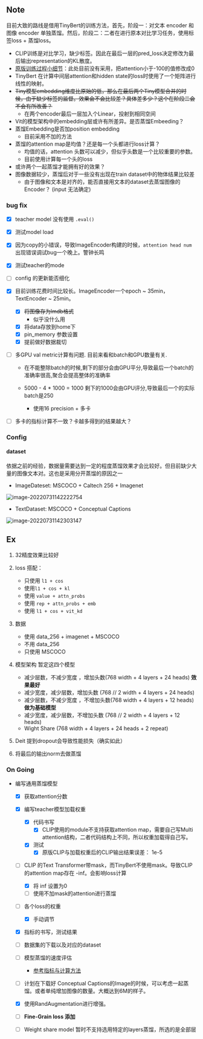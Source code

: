 ## Note

目前大致的路线是借用TinyBert的训练方法，首先，阶段一：对文本 encoder 和图像 encoder 单独蒸馏。然后，阶段二：二者在进行原本对比学习任务，使用标签loss + 蒸馏loss。

- CLIP训练是对比学习，缺少标签。因此在最后一层的pred_loss决定修改为最后输出representation的KL散度。
- [原版训练过程小细节](https://github.com/huawei-noah/Pretrained-Language-Model/blob/master/TinyBERT/general_distill.py#L425)：此处目前没有采用，把attention小于-100的值修改成0
- TinyBert 在计算中间层attention和hidden state的loss时使用了一个矩阵进行线性的映射。
- ~~Tiny模型embedding维度比原始的低，那么在最后两个Tiny模型合并的时候，由于缺少标签的监督。效果会不会比较差？具体差多少？这个在阶段二会不会有所改善？~~
  - 在两个encoder最后一层加入个Linear，投射到相同空间
- Vit的模型架构中的embedding层或许有所差异。是否蒸馏Embeeding？
- 蒸馏Embedding是否加position embedding
  - 目前采用不加的方法
- 蒸馏的attention map是均值？还是每一个头都进行loss计算？
  - 均值的话，attention 头数可以减少，但似乎头数是一个比较重要的参数。
  - 目前使用计算每一个头的loss
- 或许两个一起蒸馏才能拥有好的效果？
- 图像数据较少，蒸馏后对于一些没有出现在train dataset中的物体结果比较差
  - 由于图像和文本是对齐的，能否直接用文本的dataset去蒸馏图像的Encoder？ (input 无法确定)

### bug fix
- [x] teacher model 没有使用 `.eval()`
- [x] 测试model load
- [x] 因为copy的小错误，导致ImageEncoder构建的时候，`attention head num` 出现错误调试bug一个晚上。警钟长鸣
- [x] 测试teacher的mode
- [ ] config 的更新能否细化
- [x] 目前训练花费时间比较长。ImageEncoder一个epoch ~ 35min，TextEncoder ~ 25min。
  - [x] ~~将图像存为lmdb格式~~
    - 似乎没什么用
  - [x] 将data存放到home下
  - [x] pin_memory 参数设置
  - [x] 提前做好数据裁切
- [ ] 多GPU val metric计算有问题. 目前来看和batch和GPU数量有关.
  - 在不能整除batch的时候,剩下的部分会由GPU平分,导致最后一个batch的准确率很高,聚合会提高整体的准确率
  - 5000 - 4 * 1000 = 1000 剩下的1000会由GPU评分,导致最后一个的实际batch是250
    
    - 使用16 precision + 多卡
- [ ] 多卡的指标计算不一致？卡越多得到的结果越大？


### Config
#### dataset
依据之前的经验，数据量需要达到一定的程度蒸馏效果才会比较好。但目前缺少大量的图像文本对。这也是采用分开蒸馏的原因之一
- ImageDateset: MSCOCO + Caltech 256 + Imagenet

![image-20220731142222754](https://jadepicgo.oss-cn-shenzhen.aliyuncs.com/img/image-20220731142222754.png)

- TextDataset: MSCOCO + Conceptual Captions

![image-20220731142303147](https://jadepicgo.oss-cn-shenzhen.aliyuncs.com/img/image-20220731142303147.png)



## Ex

1. 32精度效果比较好

2. loss 搭配：

   - 只使用 `l1 + cos` 
   - 使用`l1 + cos + kl`
   - 使用 `value + attn_probs`
   - 使用 `rep + attn_probs + emb`
   - 使用 `l1 + cos + vit_kd`
3. 数据
   - 使用 data_256 + imagenet + MSCOCO
   - 不用 data_256
   - 只使用 MSCOCO

4. 模型架构
   暂定这四个模型

   - 减少层数，不减少宽度 ，增加头数(768 width + 4 layers + 24 heads) **效果最好**
   - 减少宽度，减少层数，增加头数 (768 // 2 width + 4 layers + 24 heads)
   - 减少层数，不减少宽度 ，不增加头数(768 width + 4 layers + 12 heads) **做为基础模型**
   - 减少宽度，减少层数，不增加头数 (768 // 2 width + 4 layers + 12 heads)
   - Wight Share (768 width + 4 layers + 24 heads + 2 repeat)


5. Deit 提到dropout会导致性能损失（确实如此）
6. 将最后的输出norm去做蒸馏



### On Going
- 编写通用蒸馏模型
  - [x] 获取attention分数
  - [x] 编写teacher模型加载权重
    - [x] 代码书写
      - [x] CLIP使用的module不支持获取attention map，需要自己写Multi attention结构，二者代码结构上不同，所以权重加载得自己写。
    - [x] 测试
      - [x] 原版CLIP与加载权重后的CLIP输出结果误差： 1e-5
  - [ ] CLIP 的Text Transformer带mask，而TinyBert不使用mask。导致CLIP的attention map存在 -inf。会影响loss计算
    - [x] 将 inf 设置为0
    - [ ] 使用不加mask的attention进行蒸馏
  - [ ] 各个loss的权重
    - [x] 手动调节
  - [x] 指标的书写，测试结果
  - [ ] 数据集的下载以及对应的dataset
  - [ ] 模型蒸馏的速度评估
    - [参考指标与计算方法](https://zhuanlan.zhihu.com/p/376925457)
  - [ ] 计划在下载好 Conceptual Captions的Image的时候，可以考虑一起蒸馏。或者单纯增加图像的数量。大概达到6M的样子。
  - [x] 使用RandAugmentation进行增强。
  - [ ] **Fine-Grain loss 添加**
  - [ ] Weight share model 暂时不支持选用特定的layers蒸馏，所选的是全部层
  
  

